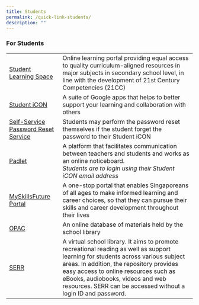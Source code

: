 ```yaml
---
title: Students
permalink: /quick-link-students/
description: ""
---
```

### For Students

|  	|  	|
|---	|---	|
| [Student Learning Space](https://vle.learning.moe.edu.sg/login) 	| Online learning portal providing equal access to quality curriculum-aligned resources in major subjects in secondary school level, in line with the development of 21st Century Competencies (21CC) 	|
| [Student iCON](https://workspace.google.com/dashboard)  	| A suite of Google apps that helps to better support your learning and collaboration with others 	|
| [Self-Service Password Reset Service](https://mims.moe.gov.sg/sspr)  	|    Students may perform the password reset themselves if the student forget the password to their Student iCON 	|
| [Padlet](https://kranjisec.padlet.org/dashboard)  	| A platform that facilitates communication between teachers and students and works as an online noticeboard. <br>_Students are to login using their Student iCON email address_ |
| [MySkillsFuture Portal](https://www.myskillsfuture.sg/content/student/en/secondary.html)	| A one-stop portal that enables Singaporeans of all ages to make informed learning and career choices, so that they can pursue their skills and career development throughout their lives 	|
| [OPAC](https://schoolibrary.moe.edu.sg/kranjisec/cgi-bin/spydus.exe/MSGTRN/WPAC/HOME) 	| An online database of materials held by the school library 	|
| [SERR](https://schoolibrary.moe.edu.sg/eresourcessec/cgi-bin/spydus.exe/MSGTRN/WPAC/HOME) 	| A virtual school library. It aims to promote recreational reading as well as support learning for students across various subject areas. In addition, the repository provides easy access to online resources such as eBooks, audiobooks, videos and web resources. SERR can be accessed without a login ID and password. 	|
